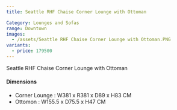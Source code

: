 ```yaml
---
title: Seattle RHF Chaise Corner Lounge with Ottoman

Category: Lounges and Sofas
range: Downtown
images:
  - /assets/Seattle RHF Chaise Corner Lounge with Ottoman.PNG
variants:
  - price: 179500
---
```

Seattle RHF Chaise Corner Lounge with Ottoman

#### Dimensions
* Corner Lounge : W381 x R381 x D89 x H83 CM
* Ottomon : W155.5 x D75.5 x H47 CM
